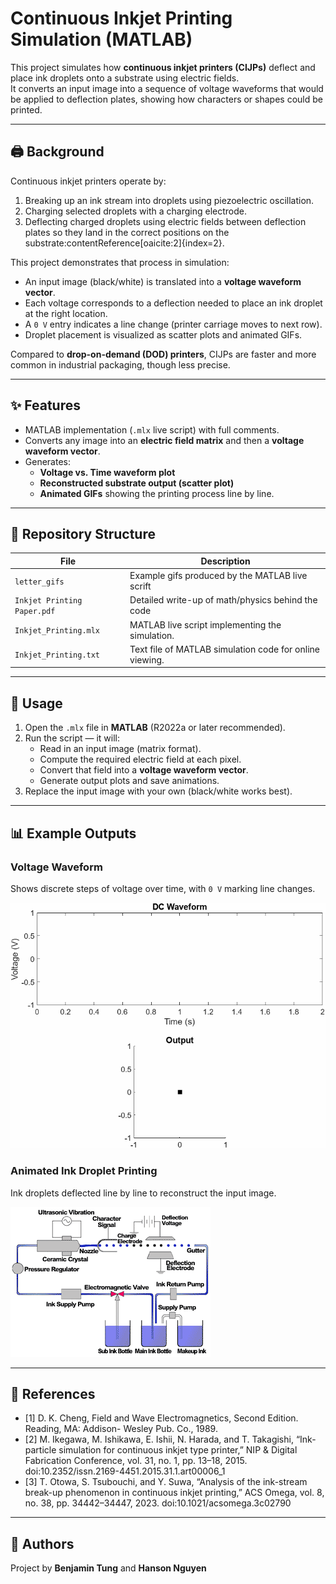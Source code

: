 # Continuous Inkjet Printing Simulation (MATLAB)

This project simulates how **continuous inkjet printers (CIJPs)** deflect and place ink droplets onto a substrate using electric fields.  
It converts an input image into a sequence of voltage waveforms that would be applied to deflection plates, showing how characters or shapes could be printed.

---

## 🖨️ Background

Continuous inkjet printers operate by:
1. Breaking up an ink stream into droplets using piezoelectric oscillation.
2. Charging selected droplets with a charging electrode.
3. Deflecting charged droplets using electric fields between deflection plates so they land in the correct positions on the substrate:contentReference[oaicite:2]{index=2}.

This project demonstrates that process in simulation:
- An input image (black/white) is translated into a **voltage waveform vector**.
- Each voltage corresponds to a deflection needed to place an ink droplet at the right location.
- A `0 V` entry indicates a line change (printer carriage moves to next row).
- Droplet placement is visualized as scatter plots and animated GIFs.

Compared to **drop-on-demand (DOD) printers**, CIJPs are faster and more common in industrial packaging, though less precise.

---

## ✨ Features

- MATLAB implementation (`.mlx` live script) with full comments.
- Converts any image into an **electric field matrix** and then a **voltage waveform vector**.
- Generates:
  - **Voltage vs. Time waveform plot**
  - **Reconstructed substrate output (scatter plot)**
  - **Animated GIFs** showing the printing process line by line.

---

## 📂 Repository Structure

| File | Description |
|------|-------------|
| `letter_gifs` | Example gifs produced by the MATLAB live scrift |
| `Inkjet Printing Paper.pdf` | Detailed write-up of math/physics behind the code |
| `Inkjet_Printing.mlx` | MATLAB live script implementing the simulation. |
| `Inkjet_Printing.txt` | Text file of MATLAB simulation code for online viewing. |

---

## 🚀 Usage

1. Open the `.mlx` file in **MATLAB** (R2022a or later recommended).
2. Run the script — it will:
   - Read in an input image (matrix format).
   - Compute the required electric field at each pixel.
   - Convert that field into a **voltage waveform vector**.
   - Generate output plots and save animations.
3. Replace the input image with your own (black/white works best).

---

## 📊 Example Outputs

### Voltage Waveform
Shows discrete steps of voltage over time, with `0 V` marking line changes.

![Voltage Waveform Example](letter_gifs/DCWaveform%20(A).gif)

### Animated Ink Droplet Printing
Ink droplets deflected line by line to reconstruct the input image.

![Inkjet Printer Animation](letter_gifs/INKJET-PRINTER-INDUSTRI.gif)

---

## 🔬 References

- [1] D. K. Cheng, Field and Wave Electromagnetics, Second Edition. Reading, MA: Addison-
Wesley Pub. Co., 1989.
- [2] M. Ikegawa, M. Ishikawa, E. Ishii, N. Harada, and T. Takagishi, “Ink-particle simulation
for continuous inkjet type printer,” NIP &amp; Digital Fabrication Conference, vol. 31, no.
1, pp. 13–18, 2015. doi:10.2352/issn.2169-4451.2015.31.1.art00006_1
- [3] T. Otowa, S. Tsubouchi, and Y. Suwa, “Analysis of the ink-stream break-up phenomenon
in continuous inkjet printing,” ACS Omega, vol. 8, no. 38, pp. 34442–34447, 2023.
doi:10.1021/acsomega.3c02790

---

## 👤 Authors

Project by **Benjamin Tung** and **Hanson Nguyen**
